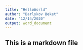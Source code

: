 ```yaml
---
title: "HelloWorld"
author: "Barlykov Beket"
date: "12/14/2020"
output: word_document
---
```


## This is a markdown file ##
